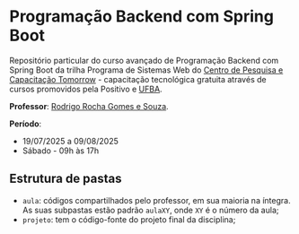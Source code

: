 # Programação Backend com Spring Boot

Repositório particular do curso avançado de Programação Backend com Spring Boot da trilha Programa de Sistemas Web do [Centro de Pesquisa e Capacitação Tomorrow](https://tomorrow.app.ic.ufba.br/curso/programacao-backend-com-spring-boot) - capacitação tecnológica gratuita através de cursos promovidos pela Positivo e [UFBA](https://computacao.ufba.br/). 

**Professor**: [Rodrigo Rocha Gomes e Souza](https://rodrigorgs.github.io/).

**Período**: 

* 19/07/2025 a 09/08/2025
* Sábado - 09h às 17h

## Estrutura de pastas

* `aula`: códigos compartilhados pelo professor, em sua maioria na íntegra. As suas subpastas estão padrão `aulaXY`, onde `XY` é o número da aula;
* `projeto`: tem o código-fonte do projeto final da disciplina;
